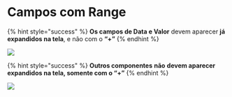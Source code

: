 # Campos com Range

{% hint style="success" %}
**Os campos de Data e Valor** devem aparecer **já expandidos na tela**, e não com o **“+”**
{% endhint %}

![](https://lh5.googleusercontent.com/yjIDT6DUDXJ4hEVSHwnzMuDV2ntNiQ30Qz5udx3pPiDPOUL4NlzzZ1BMHczL4orkY2JHaONnBAnXZTNYop-g7aInvVdThkiZXaGPXVWaBIAmkIJvc3OGmrAcrZOsYVhlV-puq2Ct)

{% hint style="success" %}
**Outros componentes** **não** **devem aparecer** **expandidos na tela, somente com o “+”**
{% endhint %}

![](https://lh3.googleusercontent.com/pA6PreyRAuSOleklEPiYpHlgZBAdixMlZocwc95aFsHWtMFwyTXp7FNzIzOPjh2foJsGamk7a4X12NzSqgkJe9hc1JTHnWTBNq8prupfmfglMz\_OyVwMDa4dzZC3RAzs-5KuyxF1)

